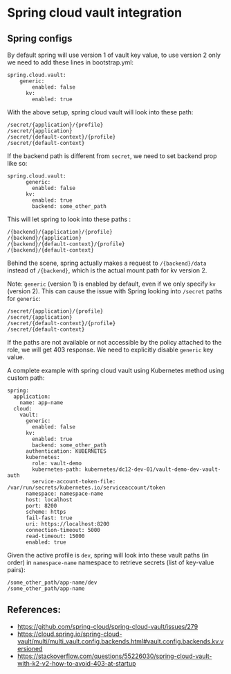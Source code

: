 # Spring cloud vault integration
## Spring configs
By default spring will use version 1 of vault key value, to use version 2 only we need to add these lines in bootstrap.yml:
```
spring.cloud.vault:
    generic:
        enabled: false
      kv:
        enabled: true    
```
With the above setup, spring cloud vault will look into these path:
```
/secret/{application}/{profile}
/secret/{application}
/secret/{default-context}/{profile}
/secret/{default-context}
```
If the backend path is different from `secret`, we need to set backend prop like so:
```
spring.cloud.vault:
      generic:
        enabled: false
      kv:
        enabled: true
        backend: some_other_path
```
This will let spring to look into these paths :
```
/{backend}/{application}/{profile}
/{backend}/{application}
/{backend}/{default-context}/{profile}
/{backend}/{default-context}
```
Behind the scene, spring actually makes a request to `/{backend}/data` instead of `/{backend}`, which is the actual mount path for kv version 2.   

Note: `generic` (version 1) is enabled by default, even if we only specify `kv` (version 2). This can cause the issue with Spring looking into `/secret` paths for `generic`:
```
/secret/{application}/{profile}
/secret/{application}
/secret/{default-context}/{profile}
/secret/{default-context}
```
If the paths are not available or not accessible by the policy attached to the role, we will get 403 response. We need to explicitly disable `generic` key value.   

A complete example with spring cloud vault using Kubernetes method using custom path:
```
spring:
  application:
    name: app-name
  cloud:
    vault:
      generic:
        enabled: false
      kv:
        enabled: true
        backend: some_other_path
      authentication: KUBERNETES
      kubernetes:
        role: vault-demo
        kubernetes-path: kubernetes/dc12-dev-01/vault-demo-dev-vault-auth
        service-account-token-file: /var/run/secrets/kubernetes.io/serviceaccount/token
      namespace: namespace-name
      host: localhost
      port: 8200
      scheme: https
      fail-fast: true
      uri: https://localhost:8200
      connection-timeout: 5000
      read-timeout: 15000
      enabled: true
```
Given the active profile is `dev`, spring will look into these vault paths (in order) in `namespace-name` namespace to retrieve secrets (list of key-value pairs):
```
/some_other_path/app-name/dev
/some_other_path/app-name
```

## References:
- https://github.com/spring-cloud/spring-cloud-vault/issues/279
- https://cloud.spring.io/spring-cloud-vault/multi/multi_vault.config.backends.html#vault.config.backends.kv.versioned
- https://stackoverflow.com/questions/55226030/spring-cloud-vault-with-k2-v2-how-to-avoid-403-at-startup